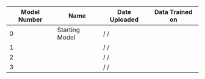 | Model Number        | Name | Date Uploaded | Data Trained on |
|-------------------|------------|----------|--------------|
|    0     |  Starting Model       | / /  |          |
|    1     |         | / /   |         |
|  2   |         | / / |          |
|   3   |         | / /  |          |
